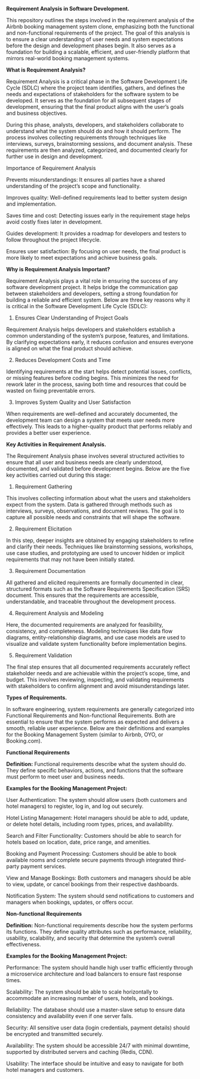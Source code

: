 **Requirement Analysis in Software Development.**

This repository outlines the steps involved in the requirement analysis of the Airbnb booking management system clone, emphasizing both the functional and non-functional requirements of the project. The goal of this analysis is to ensure a clear understanding of user needs and system expectations before the design and development phases begin. It also serves as a foundation for building a scalable, efficient, and user-friendly platform that mirrors real-world booking management systems.


**What is Requirement Analysis?**

Requirement Analysis is a critical phase in the Software Development Life Cycle (SDLC) where the project team identifies, gathers, and defines the needs and expectations of stakeholders for the software system to be developed. It serves as the foundation for all subsequent stages of development, ensuring that the final product aligns with the user’s goals and business objectives.

During this phase, analysts, developers, and stakeholders collaborate to understand what the system should do and how it should perform. The process involves collecting requirements through techniques like interviews, surveys, brainstorming sessions, and document analysis. These requirements are then analyzed, categorized, and documented clearly for further use in design and development.

Importance of Requirement Analysis

Prevents misunderstandings: It ensures all parties have a shared understanding of the project’s scope and functionality.

Improves quality: Well-defined requirements lead to better system design and implementation.

Saves time and cost: Detecting issues early in the requirement stage helps avoid costly fixes later in development.

Guides development: It provides a roadmap for developers and testers to follow throughout the project lifecycle.

Ensures user satisfaction: By focusing on user needs, the final product is more likely to meet expectations and achieve business goals.

**Why is Requirement Analysis Important?**

Requirement Analysis plays a vital role in ensuring the success of any software development project. It helps bridge the communication gap between stakeholders and developers, setting a strong foundation for building a reliable and efficient system. Below are three key reasons why it is critical in the Software Development Life Cycle (SDLC):

1. Ensures Clear Understanding of Project Goals

Requirement Analysis helps developers and stakeholders establish a common understanding of the system’s purpose, features, and limitations. By clarifying expectations early, it reduces confusion and ensures everyone is aligned on what the final product should achieve.

2. Reduces Development Costs and Time

Identifying requirements at the start helps detect potential issues, conflicts, or missing features before coding begins. This minimizes the need for rework later in the process, saving both time and resources that could be wasted on fixing preventable errors.

3. Improves System Quality and User Satisfaction

When requirements are well-defined and accurately documented, the development team can design a system that meets user needs more effectively. This leads to a higher-quality product that performs reliably and provides a better user experience.

**Key Activities in Requirement Analysis.**

The Requirement Analysis phase involves several structured activities to ensure that all user and business needs are clearly understood, documented, and validated before development begins. Below are the five key activities carried out during this stage:

1. Requirement Gathering

This involves collecting information about what the users and stakeholders expect from the system. Data is gathered through methods such as interviews, surveys, observations, and document reviews. The goal is to capture all possible needs and constraints that will shape the software.

2. Requirement Elicitation

In this step, deeper insights are obtained by engaging stakeholders to refine and clarify their needs. Techniques like brainstorming sessions, workshops, use case studies, and prototyping are used to uncover hidden or implicit requirements that may not have been initially stated.

3. Requirement Documentation

All gathered and elicited requirements are formally documented in clear, structured formats such as the Software Requirements Specification (SRS) document. This ensures that the requirements are accessible, understandable, and traceable throughout the development process.

4. Requirement Analysis and Modeling

Here, the documented requirements are analyzed for feasibility, consistency, and completeness. Modeling techniques like data flow diagrams, entity-relationship diagrams, and use case models are used to visualize and validate system functionality before implementation begins.

5. Requirement Validation

The final step ensures that all documented requirements accurately reflect stakeholder needs and are achievable within the project’s scope, time, and budget. This involves reviewing, inspecting, and validating requirements with stakeholders to confirm alignment and avoid misunderstandings later.

**Types of Requirements.**

In software engineering, system requirements are generally categorized into Functional Requirements and Non-functional Requirements.
Both are essential to ensure that the system performs as expected and delivers a smooth, reliable user experience. Below are their definitions and examples for the Booking Management System (similar to Airbnb, OYO, or Booking.com).

**Functional Requirements**

**Definition:**
Functional requirements describe what the system should do.
They define specific behaviors, actions, and functions that the software must perform to meet user and business needs.

**Examples for the Booking Management Project:**

User Authentication:
The system should allow users (both customers and hotel managers) to register, log in, and log out securely.

Hotel Listing Management:
Hotel managers should be able to add, update, or delete hotel details, including room types, prices, and availability.

Search and Filter Functionality:
Customers should be able to search for hotels based on location, date, price range, and amenities.

Booking and Payment Processing:
Customers should be able to book available rooms and complete secure payments through integrated third-party payment services.

View and Manage Bookings:
Both customers and managers should be able to view, update, or cancel bookings from their respective dashboards.

Notification System:
The system should send notifications to customers and managers when bookings, updates, or offers occur.

**Non-functional Requirements**

**Definition:**
Non-functional requirements describe how the system performs its functions.
They define quality attributes such as performance, reliability, usability, scalability, and security that determine the system’s overall effectiveness.

**Examples for the Booking Management Project:**

Performance:
The system should handle high user traffic efficiently through a microservice architecture and load balancers to ensure fast response times.

Scalability:
The system should be able to scale horizontally to accommodate an increasing number of users, hotels, and bookings.

Reliability:
The database should use a master-slave setup to ensure data consistency and availability even if one server fails.

Security:
All sensitive user data (login credentials, payment details) should be encrypted and transmitted securely.

Availability:
The system should be accessible 24/7 with minimal downtime, supported by distributed servers and caching (Redis, CDN).

Usability:
The interface should be intuitive and easy to navigate for both hotel managers and customers.